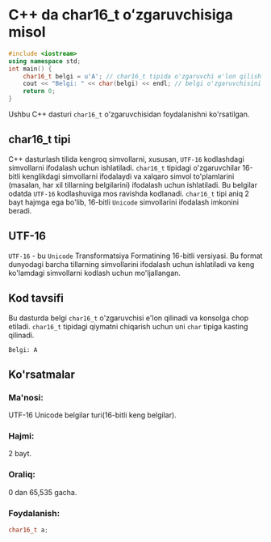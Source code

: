 # C++ da char16_t oʻzgaruvchisiga misol
```cpp
#include <iostream>
using namespace std;
int main() {
    char16_t belgi = u'A'; // char16_t tipida o'zgaruvchi e'lon qilish
    cout << "Belgi: " << char(belgi) << endl; // belgi o'zgaruvchisini chop etish
    return 0;
}
```
Ushbu C++ dasturi `char16_t` o'zgaruvchisidan foydalanishni ko'rsatilgan.
## char16_t tipi
C++ dasturlash tilida kengroq simvollarni, xususan, `UTF-16` kodlashdagi simvollarni ifodalash uchun ishlatiladi. 
`char16_t` tipidagi o'zgaruvchilar 16-bitli kenglikdagi simvollarni ifodalaydi va xalqaro simvol to'plamlarini (masalan, har xil tillarning belgilarini) ifodalash uchun ishlatiladi.
Bu belgilar odatda `UTF-16` kodlashuviga mos ravishda kodlanadi.
`char16_t` tipi aniq 2 bayt hajmga ega bo'lib, 16-bitli `Unicode` simvollarini ifodalash imkonini beradi.
## UTF-16
`UTF-16` - bu `Unicode` Transformatsiya Formatining 16-bitli versiyasi. 
Bu format dunyodagi barcha tillarning simvollarini ifodalash uchun ishlatiladi va keng ko'lamdagi simvollarni kodlash uchun mo'ljallangan.
## Kod tavsifi
Bu dasturda belgi `char16_t` o'zgaruvchisi e'lon qilinadi va konsolga chop etiladi.
`char16_t` tipidagi qiymatni chiqarish uchun uni `char` tipiga kasting qilinadi.
```console
Belgi: A 
```
## Ko'rsatmalar
### Ma'nosi:
UTF-16 Unicode belgilar turi(16-bitli keng belgilar).
### Hajmi:
2 bayt.
### Oraliq:
0 dan 65,535 gacha.
### Foydalanish:
```cpp
char16_t a;
```

